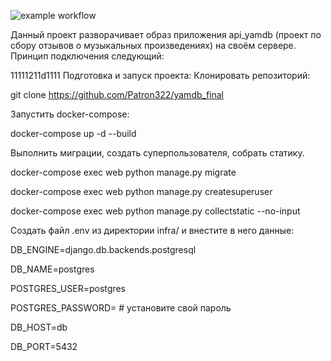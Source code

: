 ![example workflow](https://github.com/github/docs/actions/workflows/main.yml/badge.svg)

Дaнный проект разворачивает образ приложения api_yamdb (проект по сбору отзывов о музыкальных произведениях) на своём сервере. Принцип подключения следующий:

11111211d1111
Подготовка и зaпyск проекта:
Клонировать репозиторий:

git clоne https://github.com/Patron322/yamdb_final

Запустить docker-compose:

docker-compose up -d --build

Выполнить миграции, создать суперпользователя, собрать статику.

docker-compose exec web python manage.py migrate

docker-compose exec web python manage.py createsuperuser

docker-compose exec web python manage.py collectstatic --no-input

Создать файл .env из директории infra/ и внестите в него данные:

DB_ENGINE=django.db.backends.postgresql

DB_NAME=postgres

POSTGRES_USER=postgres

POSTGRES_PASSWORD= # установите свой пароль

DB_HOST=db

DB_PORT=5432
